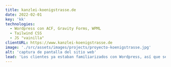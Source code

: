 ```yaml
---
title: kanzlei-koenigstrasse.de
date: 2022-02-01
key: 'kk'
technologies:
  - Wordpress con ACF, Gravity Forms, WPML
  - Tailwind CSS
  - JS "vainilla"
clientURL: https://www.kanzlei-koenigstrasse.de
image: './src/assets/images/projects/proyecto-koenigstrasse.jpg'
alt: 'captura de pantalla del sitio web'
lead: 'Los clientes ya estaban familiarizados con Wordpress, así que se mantuvo este sistema. Se ha ampliado la sección de inglés y se han reducido al mínimo los plugins auxiliares innecesarios. Todas las funciones necesarias son proporcionadas por el propio tema. Había mucha "deuda técnica", por lo que empecé desde cero. Se hizo una gran reestructuración y las rutas que antes eran independientes se ordenaron en áreas superiores. Todas las rutas modificadas fueron almacenadas como redirecciones para mantener el buen posicionamiento.'
---
```


